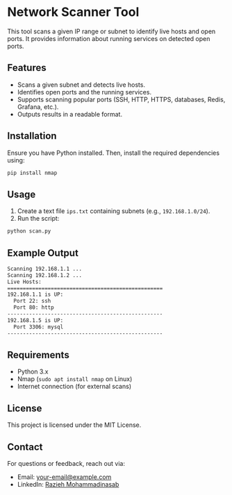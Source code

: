 # Network Scanner Tool
This tool scans a given IP range or subnet to identify live hosts and open ports. It provides information about running services on detected open ports.

## Features
- Scans a given subnet and detects live hosts.
- Identifies open ports and the running services.
- Supports scanning popular ports (SSH, HTTP, HTTPS, databases, Redis, Grafana, etc.).
- Outputs results in a readable format.


## Installation

Ensure you have Python installed. Then, install the required dependencies using:

```bash
pip install nmap
```




## Usage

1. Create a text file `ips.txt` containing subnets (e.g., `192.168.1.0/24`).
2. Run the script:

```bash
python scan.py
```


## Example Output

```bash
Scanning 192.168.1.1 ...
Scanning 192.168.1.2 ...
Live Hosts:
==================================================
192.168.1.1 is UP:
  Port 22: ssh
  Port 80: http
--------------------------------------------------
192.168.1.5 is UP:
  Port 3306: mysql
--------------------------------------------------
```

## Requirements
- Python 3.x
- Nmap (`sudo apt install nmap` on Linux)
- Internet connection (for external scans)


## License
This project is licensed under the MIT License.


## Contact
For questions or feedback, reach out via:
- Email: your-email@example.com
- LinkedIn: [Razieh Mohammadinasab](https://www.linkedin.com/in/razieh-mohammadinasab-32b57238/)
